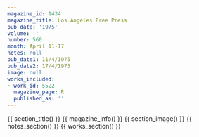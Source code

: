 ```yaml
---
magazine_id: 1434
magazine_title: Los Angeles Free Press
pub_date: '1975'
volume: ''
number: 560
month: April 11-17
notes: null
pub_date1: 11/4/1975
pub_date2: 17/4/1975
image: null
works_included:
- work_id: 5522
  magazine_page: R
  published_as: ''
---
```


{{ section_title() }}
{{ magazine_info() }}
{{ section_image() }}
{{ notes_section() }}
{{ works_section() }}
